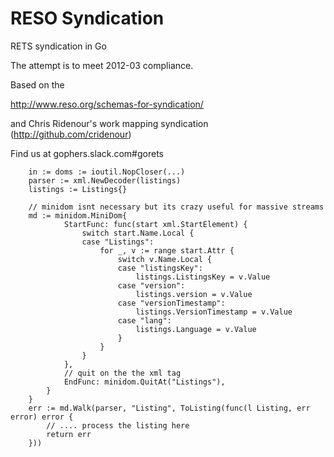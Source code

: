 RESO Syndication
======

RETS syndication in Go

The attempt is to meet 2012-03 compliance.

Based on the

http://www.reso.org/schemas-for-syndication/

and Chris Ridenour's work mapping syndication (http://github.com/cridenour)

Find us at gophers.slack.com#gorets

```
	in := doms := ioutil.NopCloser(...)
	parser := xml.NewDecoder(listings)
	listings := Listings{}

	// minidom isnt necessary but its crazy useful for massive streams
	md := minidom.MiniDom{
			StartFunc: func(start xml.StartElement) {
				switch start.Name.Local {
				case "Listings":
					for _, v := range start.Attr {
						switch v.Name.Local {
						case "listingsKey":
							listings.ListingsKey = v.Value
						case "version":
							listings.version = v.Value
						case "versionTimestamp":
							listings.VersionTimestamp = v.Value
						case "lang":
							listings.Language = v.Value
						}
					}
				}
			},
			// quit on the the xml tag
			EndFunc: minidom.QuitAt("Listings"),
		}
	}
	err := md.Walk(parser, "Listing", ToListing(func(l Listing, err error) error {
		// .... process the listing here
		return err
	}))

```
